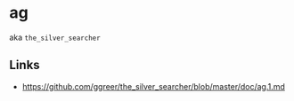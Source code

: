 # ag
aka `the_silver_searcher`

## Links
- https://github.com/ggreer/the_silver_searcher/blob/master/doc/ag.1.md
